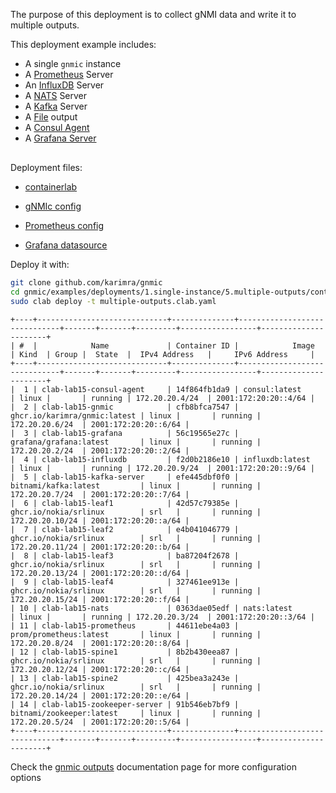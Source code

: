 The purpose of this deployment is to collect gNMI data and write it to multiple outputs.

This deployment example includes:

- A single `gnmic` instance
- A [Prometheus](../../../user_guide/outputs/prometheus_output.md) Server
- An [InfluxDB](../../../user_guide/outputs/influxdb_output.md) Server
- A [NATS](../../../user_guide/outputs/nats_output.md) Server
- A [Kafka](../../../user_guide/outputs/kafka_output.md) Server
- A [File](../../../user_guide/outputs/file_output.md) output
- A [Consul Agent](https://www.consul.io/docs/agent)
- A [Grafana Server](https://grafana.com/docs/)


<div class="mxgraph" style="max-width:100%;border:1px solid transparent;margin:0 auto; display:block;" data-mxgraph="{&quot;page&quot;:4,&quot;zoom&quot;:1.4,&quot;highlight&quot;:&quot;#0000ff&quot;,&quot;nav&quot;:true,&quot;check-visible-state&quot;:true,&quot;resize&quot;:true,&quot;url&quot;:&quot;https://raw.githubusercontent.com/karimra/gnmic/diagrams/diagrams/clab_deployments.drawio&quot;}"></div>

<script type="text/javascript" src="https://cdn.jsdelivr.net/gh/hellt/drawio-js@main/embed2.js?&fetch=https%3A%2F%2Fraw.githubusercontent.com%2Fkarimra%2Fgnmic%2Fdiagrams%2Fclab_deployments.drawio" async></script>


Deployment files:

- [containerlab](https://github.com/karimra/gnmic/blob/master/examples/deployments/1.single-instance/5.multiple-outputs/containerlab/multiple-outputs.clab.yaml)

- [gNMIc config](https://github.com/karimra/gnmic/blob/master/examples/deployments/1.single-instance/5.multiple-outputs/containerlab/gnmic.yaml)

- [Prometheus config](https://github.com/karimra/gnmic/blob/master/examples/deployments/1.single-instance/5.multiple-outputs/containerlab/prometheus/prometheus.yaml)

- [Grafana datasource](https://github.com/karimra/gnmic/blob/master/examples/deployments/1.single-instance/5.multiple-outputs/containerlab/grafana/datasources/datasource.yaml)

Deploy it with:

```bash
git clone github.com/karimra/gnmic
cd gnmic/examples/deployments/1.single-instance/5.multiple-outputs/containerlab
sudo clab deploy -t multiple-outputs.clab.yaml
```

```text
+----+-----------------------------+--------------+------------------------------+-------+-------+---------+-----------------+----------------------+
| #  |            Name             | Container ID |            Image             | Kind  | Group |  State  |  IPv4 Address   |     IPv6 Address     |
+----+-----------------------------+--------------+------------------------------+-------+-------+---------+-----------------+----------------------+
|  1 | clab-lab15-consul-agent     | 14f864fb1da9 | consul:latest                | linux |       | running | 172.20.20.4/24  | 2001:172:20:20::4/64 |
|  2 | clab-lab15-gnmic            | cfb8bfca7547 | ghcr.io/karimra/gnmic:latest | linux |       | running | 172.20.20.6/24  | 2001:172:20:20::6/64 |
|  3 | clab-lab15-grafana          | 56c19565e27c | grafana/grafana:latest       | linux |       | running | 172.20.20.2/24  | 2001:172:20:20::2/64 |
|  4 | clab-lab15-influxdb         | f2d0b2186e10 | influxdb:latest              | linux |       | running | 172.20.20.9/24  | 2001:172:20:20::9/64 |
|  5 | clab-lab15-kafka-server     | efe445dbf0f0 | bitnami/kafka:latest         | linux |       | running | 172.20.20.7/24  | 2001:172:20:20::7/64 |
|  6 | clab-lab15-leaf1            | 42d57c79385e | ghcr.io/nokia/srlinux        | srl   |       | running | 172.20.20.10/24 | 2001:172:20:20::a/64 |
|  7 | clab-lab15-leaf2            | e4b041046779 | ghcr.io/nokia/srlinux        | srl   |       | running | 172.20.20.11/24 | 2001:172:20:20::b/64 |
|  8 | clab-lab15-leaf3            | ba87204f2678 | ghcr.io/nokia/srlinux        | srl   |       | running | 172.20.20.13/24 | 2001:172:20:20::d/64 |
|  9 | clab-lab15-leaf4            | 327461ee913e | ghcr.io/nokia/srlinux        | srl   |       | running | 172.20.20.15/24 | 2001:172:20:20::f/64 |
| 10 | clab-lab15-nats             | 0363dae05edf | nats:latest                  | linux |       | running | 172.20.20.3/24  | 2001:172:20:20::3/64 |
| 11 | clab-lab15-prometheus       | 44611ebe4a03 | prom/prometheus:latest       | linux |       | running | 172.20.20.8/24  | 2001:172:20:20::8/64 |
| 12 | clab-lab15-spine1           | 8b2b430eea87 | ghcr.io/nokia/srlinux        | srl   |       | running | 172.20.20.12/24 | 2001:172:20:20::c/64 |
| 13 | clab-lab15-spine2           | 425bea3a243e | ghcr.io/nokia/srlinux        | srl   |       | running | 172.20.20.14/24 | 2001:172:20:20::e/64 |
| 14 | clab-lab15-zookeeper-server | 91b546eb7bf9 | bitnami/zookeeper:latest     | linux |       | running | 172.20.20.5/24  | 2001:172:20:20::5/64 |
+----+-----------------------------+--------------+------------------------------+-------+-------+---------+-----------------+----------------------+
```

Check the [gnmic outputs](../../../user_guide/outputs/output_intro.md) documentation page for more configuration options
